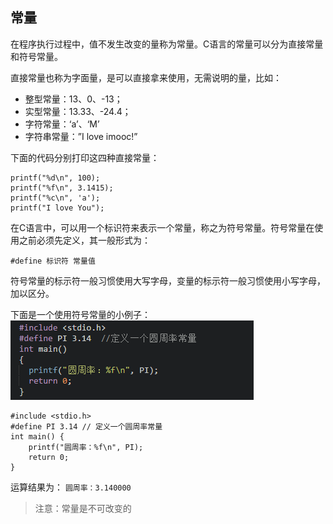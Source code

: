 ## 常量


在程序执行过程中，值不发生改变的量称为常量。C语言的常量可以分为直接常量和符号常量。

直接常量也称为字面量，是可以直接拿来使用，无需说明的量，比如：

*   整型常量：13、0、-13；
*   实型常量：13.33、-24.4；
*   字符常量：‘a’、‘M’
*   字符串常量：”I love imooc!”

下面的代码分别打印这四种直接常量：

```
printf("%d\n", 100);
printf("%f\n", 3.1415);
printf("%c\n", 'a');
printf("I love You");
```

在C语言中，可以用一个标识符来表示一个常量，称之为符号常量。符号常量在使用之前必须先定义，其一般形式为：

```
#define 标识符 常量值 
```

符号常量的标示符一般习惯使用大写字母，变量的标示符一般习惯使用小写字母，加以区分。

下面是一个使用符号常量的小例子：
![](images/screenshot_1500367985519.png)

```
#include <stdio.h>
#define PI 3.14 // 定义一个圆周率常量
int main() {
	printf("圆周率：%f\n", PI);
	return 0;
}
```

运算结果为： `圆周率：3.140000`

> 注意：常量是不可改变的